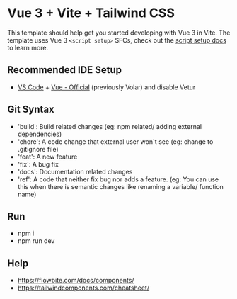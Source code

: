 # Vue 3 + Vite + Tailwind CSS

This template should help get you started developing with Vue 3 in Vite. The template uses Vue 3 `<script setup>` SFCs, check out the [script setup docs](https://v3.vuejs.org/api/sfc-script-setup.html#sfc-script-setup) to learn more.

## Recommended IDE Setup

- [VS Code](https://code.visualstudio.com/) + [Vue - Official](https://marketplace.visualstudio.com/items?itemName=Vue.volar) (previously Volar) and disable Vetur


## Git Syntax
- 'build': Build related changes (eg: npm related/ adding external dependencies)
- 'chore': A code change that external user won`t see (eg: change to .gitignore file)
- 'feat': A new feature
- 'fix': A bug fix
- 'docs': Documentation related changes
- 'ref': A code that neither fix bug nor adds a feature. (eg: You can use this
                                                                when there is semantic changes
                                                                like renaming a variable/
                                                                function name)

## Run
- npm i
- npm run dev


## Help

- https://flowbite.com/docs/components/
- https://tailwindcomponents.com/cheatsheet/
